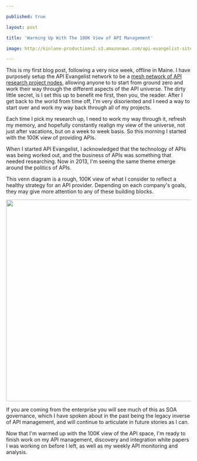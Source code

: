 ---
published: true
layout: post
title: 'Warming Up With The 100K View of API Management'
image: http://kinlane-productions2.s3.amazonaws.com/api-evangelist-site/blog/technology-business-politics-apis.png
---

<p>This is my first blog post, following a very nice week, offline in Maine. I have purposely setup the API Evangelist network to be a <a href="http://apievangelist.com/network.html">mesh network of API research project nodes</a>, allowing anyone to to start from ground zero and work their way through the different aspects of the API universe.  The dirty little secret, is I set this up to benefit me first, then you, the reader.  After I get back to the world from time off, I'm very disoriented and I need a way to start over and work my way back through all of my projects.
<p>Each time I pick my research up, I need to work my way through it, refresh my memory, and hopefully constantly realign my view of the universe, not just after vacations, but on a week to week basis. So this morning I started with the 100K view of providing APIs.
<p>When I started API Evangelist, I acknowledged that the technology of APIs was being worked out, and the business of APIs was something that needed researching. Now in 2013, I'm seeing the same theme emerge around the politics of APIs.
<p>This venn diagram is a rough, 100K view of what I consider to reflect a healthy strategy for an API provider. Depending on each company's goals, they may give more attention to any of these building blocks.
<p><img style="display: block; margin-left: auto; margin-right: auto;" src="https://s3.amazonaws.com/kinlane-productions2/api-evangelist/technology-business-politics-apis.png" alt="" width="550" align="center" />
<p>If you are coming from the enterprise you will see much of this as SOA governance, which I have spoken about in the past being the legacy inverse of API management, and will continue to articulate in future stories as I can.
<p>Now that I'm warmed up with the 100K view of the API space, I'm ready to finish work on my API management, discovery and integration white papers I was working on before I left, as well as my weekly API monitoring and analysis.

